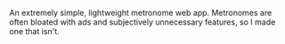 An extremely simple, lightweight metronome web app. Metronomes are often bloated with ads and subjectively unnecessary features, so I made one that isn't.
